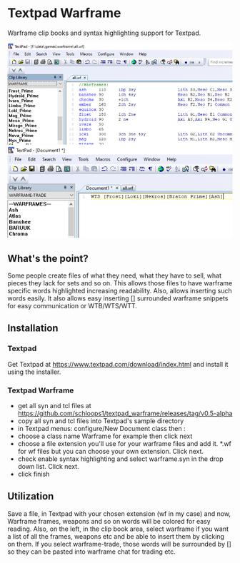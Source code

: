 # Textpad Warframe
Warframe clip books and syntax highlighting support for Textpad.

![alt text](./doc/textpadWarframe.png "basic")
![alt text](./doc/textpadWarframeTrade.png "trade")

## What's the point?
Some people create files of what they need, what they have to sell, what pieces they lack for sets and so on.
This allows those files to have warframe specific words highlighted increasing readability. Also, allows inserting such words easily.
It also allows easy inserting [] surrounded warframe snippets for easy communication or WTB/WTS/WTT.

## Installation
### Textpad
Get Textpad at https://www.textpad.com/download/index.html and install it using the installer.
### Textpad Warframe
* get all syn and tcl files at https://github.com/schloops1/textpad_warframe/releases/tag/v0.5-alpha
* copy all syn and tcl files into Textpad's sample directory
* in Textpad menus: configure/New Document class then :
* choose a class name Warframe for example then click next
* choose a file extension you'll use for your warframe files and add it. \*.wf for wf files but you can choose your own extension. Click next.
* check enable syntax highlighting and select warframe.syn in the drop down list. Click next.
* click finish

## Utilization
Save a file, in Textpad with your chosen extension (wf in my case) and now, Warframe frames, weapons and so on words will be colored for easy reading. Also, on the left, in the clip book area, select warframe if you want a list of all the frames, weapons etc and be able to insert them by clicking on them. If you select warframe-trade, those words will be surrounded by [] so they can be pasted into warframe chat for trading etc.
